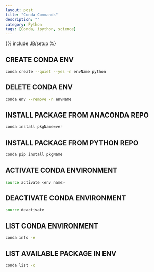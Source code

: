 ```yaml
---
layout: post
title: "Conda Commands"
description: ""
category: Python
tags: [Conda, ipython, science]
---
```

{% include JB/setup %}


CREATE CONDA ENV
--

```bash
conda create --quiet --yes -n envName python
```


DELETE CONDA ENV
--

```bash
conda env --remove -n envName
```

INSTALL PACKAGE FROM ANACONDA REPO
--

```bash
conda install pkgName=ver
```

INSTALL PACKAGE FROM PYTHON REPO
--
```bash
conda pip install pkgName
```

ACTIVATE CONDA ENVIRONMENT
--
```bash
source activate <env name>
```

DEACTIVATE CONDA ENVIRONMENT
-

```bash
source deactivate
```

LIST CONDA ENVIRONMENT
-
```bash
conda info -e
```

LIST AVAILABLE PACKAGE IN ENV
-

```bash
conda list -c
```